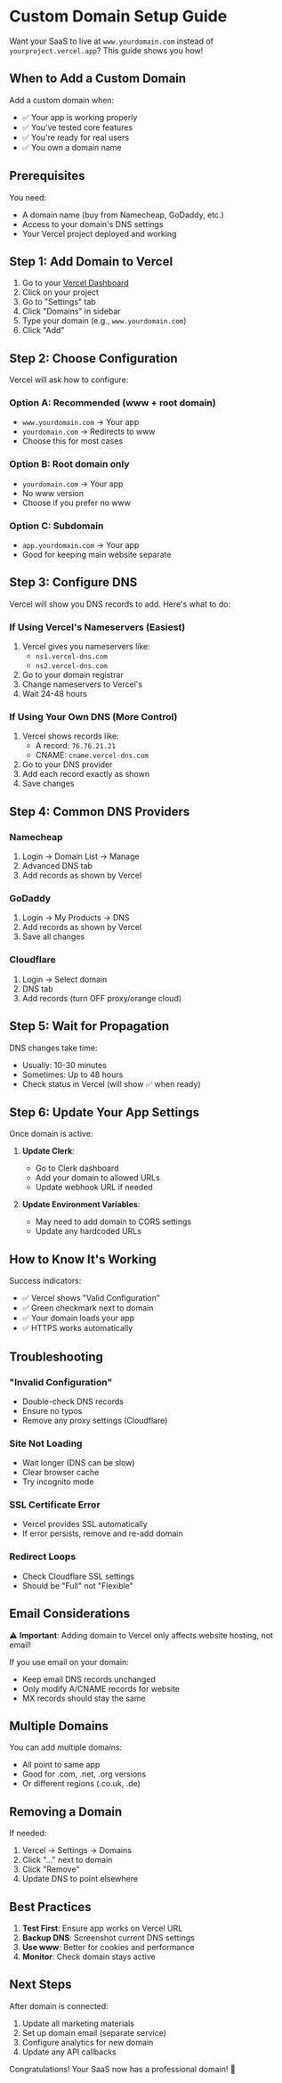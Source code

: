 # Custom Domain Setup Guide

Want your SaaS to live at `www.yourdomain.com` instead of `yourproject.vercel.app`? This guide shows you how!

## When to Add a Custom Domain

Add a custom domain when:
- ✅ Your app is working properly
- ✅ You've tested core features
- ✅ You're ready for real users
- ✅ You own a domain name

## Prerequisites

You need:
- A domain name (buy from Namecheap, GoDaddy, etc.)
- Access to your domain's DNS settings
- Your Vercel project deployed and working

## Step 1: Add Domain to Vercel

1. Go to your [Vercel Dashboard](https://vercel.com/dashboard)
2. Click on your project
3. Go to "Settings" tab
4. Click "Domains" in sidebar
5. Type your domain (e.g., `www.yourdomain.com`)
6. Click "Add"

## Step 2: Choose Configuration

Vercel will ask how to configure:

### Option A: Recommended (www + root domain)
- `www.yourdomain.com` → Your app
- `yourdomain.com` → Redirects to www
- Choose this for most cases

### Option B: Root domain only
- `yourdomain.com` → Your app
- No www version
- Choose if you prefer no www

### Option C: Subdomain
- `app.yourdomain.com` → Your app
- Good for keeping main website separate

## Step 3: Configure DNS

Vercel will show you DNS records to add. Here's what to do:

### If Using Vercel's Nameservers (Easiest)
1. Vercel gives you nameservers like:
   - `ns1.vercel-dns.com`
   - `ns2.vercel-dns.com`
2. Go to your domain registrar
3. Change nameservers to Vercel's
4. Wait 24-48 hours

### If Using Your Own DNS (More Control)
1. Vercel shows records like:
   - A record: `76.76.21.21`
   - CNAME: `cname.vercel-dns.com`
2. Go to your DNS provider
3. Add each record exactly as shown
4. Save changes

## Step 4: Common DNS Providers

### Namecheap
1. Login → Domain List → Manage
2. Advanced DNS tab
3. Add records as shown by Vercel

### GoDaddy
1. Login → My Products → DNS
2. Add records as shown by Vercel
3. Save all changes

### Cloudflare
1. Login → Select domain
2. DNS tab
3. Add records (turn OFF proxy/orange cloud)

## Step 5: Wait for Propagation

DNS changes take time:
- Usually: 10-30 minutes
- Sometimes: Up to 48 hours
- Check status in Vercel (will show ✅ when ready)

## Step 6: Update Your App Settings

Once domain is active:

1. **Update Clerk**:
   - Go to Clerk dashboard
   - Add your domain to allowed URLs
   - Update webhook URL if needed

2. **Update Environment Variables**:
   - May need to add domain to CORS settings
   - Update any hardcoded URLs

## How to Know It's Working

Success indicators:
- ✅ Vercel shows "Valid Configuration"
- ✅ Green checkmark next to domain
- ✅ Your domain loads your app
- ✅ HTTPS works automatically

## Troubleshooting

### "Invalid Configuration"
- Double-check DNS records
- Ensure no typos
- Remove any proxy settings (Cloudflare)

### Site Not Loading
- Wait longer (DNS can be slow)
- Clear browser cache
- Try incognito mode

### SSL Certificate Error
- Vercel provides SSL automatically
- If error persists, remove and re-add domain

### Redirect Loops
- Check Cloudflare SSL settings
- Should be "Full" not "Flexible"

## Email Considerations

⚠️ **Important**: Adding domain to Vercel only affects website hosting, not email!

If you use email on your domain:
- Keep email DNS records unchanged
- Only modify A/CNAME records for website
- MX records should stay the same

## Multiple Domains

You can add multiple domains:
- All point to same app
- Good for .com, .net, .org versions
- Or different regions (.co.uk, .de)

## Removing a Domain

If needed:
1. Vercel → Settings → Domains
2. Click "..." next to domain
3. Click "Remove"
4. Update DNS to point elsewhere

## Best Practices

1. **Test First**: Ensure app works on Vercel URL
2. **Backup DNS**: Screenshot current DNS settings
3. **Use www**: Better for cookies and performance
4. **Monitor**: Check domain stays active

## Next Steps

After domain is connected:
1. Update all marketing materials
2. Set up domain email (separate service)
3. Configure analytics for new domain
4. Update any API callbacks

Congratulations! Your SaaS now has a professional domain! 🎉 